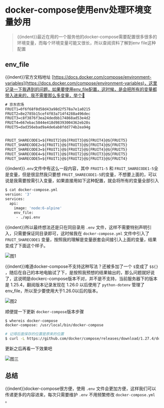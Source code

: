 # docker-compose使用env处理环境变量妙用


<!--more-->







> {{indent}}最近在用的一个服务他的docker-compose需要配置很多很多的环境变量，而每个环境变量可能又很长，所以查阅资料了解到env file这种配置

## env_file

{{indent}}官方文档地址 [https://docs.docker.com/compose/environment-variables](https://docs.docker.com/compose/environment-variables)，这里记录一下我遇到的问题，如果要使用env_file配置，这时候，是会把所有的变量都带入进来的，我不需要那么多变量，举个🌰

```txt
# 京东农场
FRUIT1=0f6f68f0d58d43a98d2f578a7e1a0215
FRUIT2=8e2785b15cef4f03a714f4288a496dec
FRUIT3=c8f3876f3ea24dedbb174868ad53e4d2
FRUIT4=667ebac5844e418d98393004362eb28s
FRUIT5=dad356ebad9a4de6ab8fdd774b2ea94g


FRUIT_SHARECODE1=${FRUIT2}@${FRUIT3}@${FRUIT4}@${FRUIT5}
FRUIT_SHARECODE2=${FRUIT1}@${FRUIT3}@${FRUIT4}@${FRUIT5}
FRUIT_SHARECODE3=${FRUIT1}@${FRUIT2}@${FRUIT4}@${FRUIT5}
FRUIT_SHARECODE4=${FRUIT1}@${FRUIT2}@${FRUIT3}@${FRUIT5}
FRUIT_SHARECODE5=${FRUIT1}@${FRUIT2}@${FRUIT3}@${FRUIT4}
```

{{indent}}`.env`文件中有这么一段内容，其中 `FRUIT1-5` 和 `FRUIT_SHARECODE1-5`全是变量，但是很显然我只要想 `FRUIT_SHARECODE1-5`的变量，不想要上面的，可以说是我需要按需引入变量，如果直接用如下这种配置，就会将所有的变量全部引入

```bash
$ cat docker-compose.yml
version: '3'
services:
  api:
    image: 'node:6-alpine'
    env_file:
     - ./api.env
```

{{indent}}所以最终想法还是只在同目录用 `.env` 文件，这样不需要特别声明引入，只需要保证同目录即可，这时候我在 `docker-compose.yml` 文件中引入了 `FRUIT_SHARECODE1` 变量，按照我的理解是变量嵌套会间接引入上面的变量，结果变成了下面这个样子。

![](https://pic.yqqy.top/blog/20210313150914.png?imageMogr2/format/webp/interlace/1 "图1")

{{indent}}难道docker-compose不支持这种写法？还被多加了一个 `$`变成了 `$${}` ，随后在自己的本地电脑试了下，是按照我预想的结果输出的，那么问题就好说了，这说明是dockerc-compose版本不对，并不是不支持，当前服务器下的版本是 1.25.4，翻阅版本记录发现在 1.26.0 以后使用了 `python-dotenv` 管理了env_file，所以至少要使用大于1.26.0以后的版本。

![](https://pic.yqqy.top/blog/20210313151336.png?imageMogr2/format/webp/interlace/1 "图2")

顺便提一下更新 `docker-compose`版本步骤

```bash
$ whereis docker-compose
docker-compose: /usr/local/bin/docker-compose

# 记得后面保存的位置是原来的位置
$ curl -L https://github.com/docker/compose/releases/download/1.27.4/docker-compose-`uname -s`-`uname -m` -o /usr/local/bin/docker-compose
```

更新之后再看一下效果吧

![](https://pic.yqqy.top/blog/20210313151938.png?imageMogr2/format/webp/interlace/1 "图三")

## 总结

{{indent}}docker-compose很方便，使用 `.env` 文件会更加方便，这样我们可以传递更多的内容进来，每次只需要维护 `.env` 不用频繁修改 `docker-compose.yml` 。
